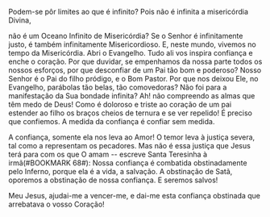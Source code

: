 
Podem-se pôr limites ao que é infinito? Pois não é infinita a misericórdia Divina,

não é um Oceano Infinito de Misericórdia? Se o Senhor é infinitamente justo, é também infinitamente Misericordioso. E, neste mundo, vivemos no tempo da Misericórdia. Abri o Evangelho. Tudo ali vos inspira confiança e enche o coração. Por que duvidar, se empenhamos da nossa parte todos os nossos esforços, por que desconfiar de um Pai tão bom e poderoso? Nosso Senhor é o Pai do filho pródigo, e o Bom Pastor. Por que nos deixou Ele, no Evangelho, parábolas tão belas, tão comovedoras? Não foi para a manifestação da Sua bondade infinita? Ah! não compreendo as almas que têm medo de Deus! Como é doloroso e triste ao coração de um pai estender ao filho os braços cheios de ternura e se ver repelido! É preciso que confiemos. A medida da confiança é confiar sem medida.

A confiança, somente ela nos leva ao Amor! O temor leva à justiça severa, tal como a representam os pecadores. Mas não é essa justiça que Jesus terá para com os que O amam -- escreve Santa Teresinha à irmã(#BOOKMARK 68#): Nossa confiança é combatida obstinadamente pelo Inferno, porque ela é a vida, a salvação. A obstinação de Satã, oporemos a obstinação de nossa confiança. E seremos salvos!

Meu Jesus, ajudai-me a vencer-me, e dai-me esta confiança obstinada que arrebatava o vosso Coração!


